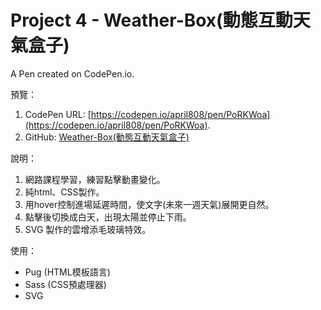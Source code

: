 # Project 4 - Weather-Box(動態互動天氣盒子)

A Pen created on CodePen.io.

預覽：

1. CodePen URL: [https://codepen.io/april808/pen/PoRKWoa](https://codepen.io/april808/pen/PoRKWoa).
1. GitHub: [Weather-Box(動態互動天氣盒子)](https://april808.github.io/project-animate-box/demo1/dist/index.html)

說明：

1. 網路課程學習，練習點擊動畫變化。
1. 純html、CSS製作。
1. 用hover控制進場延遲時間，使文字(未來一週天氣)展開更自然。
1. 點擊後切換成白天，出現太陽並停止下雨。
1. SVG 製作的雲增添毛玻璃特效。

使用：

- Pug (HTML模板語言)
- Sass (CSS預處理器)
- SVG
